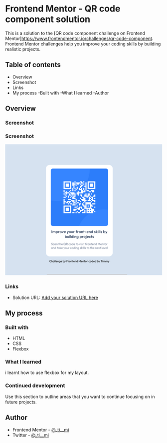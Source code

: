 # Frontend Mentor - QR code component solution

This is a solution to the [QR code component challenge on Frontend Mentor]https://www.frontendmentor.io/challenges/qr-code-component. Frontend Mentor challenges help you improve your coding skills by building realistic projects.

## Table of contents

- Overview
- Screenshot
- Links
- My process
  -Built with
  -What I learned
  -Author

## Overview

### Screenshot

### Screenshot

![](./screenshots/screenshot.png)

### Links

- Solution URL: [Add your solution URL here](https://your-solution-url.com)

## My process

### Built with

- HTML
- CSS
- Flexbox

### What I learned

i learnt how to use flexbox for my layout.

### Continued development

Use this section to outline areas that you want to continue focusing on in future projects.

## Author

- Frontend Mentor - [@\_ti\_\_mi](https://www.frontendmentor.io/profile/timmypeter)
- Twitter - [@\_ti\_\_mi](https://www.twitter.com/_ti__mi)
